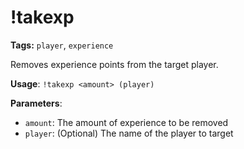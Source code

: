 # !takexp

**Tags:** `player`, `experience`

Removes experience points from the target player.

**Usage**: `!takexp <amount> (player)`

**Parameters**:
- `amount`: The amount of experience to be removed
- `player`: (Optional) The name of the player to target
